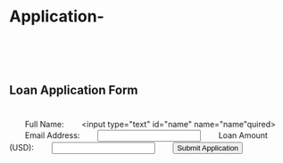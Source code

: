 # Application-　<!DOCTYPE html>
　　<html lang="en">
　　<head>
　　<meta charset="UTF-8">
　　<meta name="viewport" content="width=device-width, initial-scale=1.0">
　　<title>Loan Application</title>
　　<link rel="stylesheet" href="loan.css">
　　</head>
　　<body>
　　<div class="form-container">
　　<h2>Loan Application Form</h2>
　　<form id="loanForm">
　　<label for="name">Full Name:</label>
　　<input type="text" id="name" name="name"quired>
　　<label for="email">Email Address:</label>
　　<input type="email" id="email" name="email" required>
　　<label for="loanAmount">Loan Amount (USD):</label>
　　<input type="number" id="loanAmount" name="loanAmount" required>
　　<button type="submit" id="submitBtn">Submit Application</button>
　　</form>
　　<div id="responseMessage"></div>
　　</div>
　　<script src="Script.js"></script>
　　</body>
　　</html>
